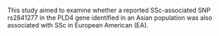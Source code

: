 This study aimed to examine whether a reported SSc-associated SNP rs2841277 in the PLD4 gene identified in an Asian population was also associated with SSc in European American (EA).
